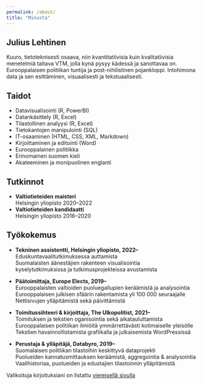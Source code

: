 ```yaml
---
permalink: /about/
title: "Minusta"
---
```


## Julius Lehtinen
Kuuro, tietoteknisesti osaava, niin kvantitatiivisia kuin kvalitatiivisia menetelmiä taitava VTM, jolla kynä pysyy kädessä ja sanottavaa on. Eurooppalaisen politiikan tuntija ja post-nihilistinen pojankloppi. Intohimona data ja sen esittäminen, visuaalisesti ja tekstuaalisesti.

## Taidot
- Datavisualisointi (R, PowerBI)
- Datankäsittely (R, Excel)
- Tilastollinen analyysi (R, Excel)
- Tietokantojen manipulointi (SQL)
- IT-osaaminen (HTML, CSS, XML, Markdown)
- Kirjoittaminen ja editointi (Word)
- Eurooppalainen politiikka
- Erinomainen suomen kieli
- Akateeminen ja monipuolinen englanti

## Tutkinnot
- **Valtiotieteiden maisteri**<br>
Helsingin yliopisto 2020–2022
- **Valtiotieteiden kandidaatti**<br>
Helsingin yliopisto 2016–2020

## Työkokemus
- **Tekninen assistentti, Helsingin yliopisto, 2022–**<br>
Eduskuntavaalitutkimuksessa auttamista<br>
Suomalaisten äänestäjien rakenteen visualisointia<br>
kyselytutkimuksissa ja tutkimusprojekteissa avustamista<br>

- **Päätoimittaja, Europe Elects, 2019–**<br>
Eurooppalaisten valtioiden puoluegallupien keräämistä ja analysointia<br>
Eurooppalaisen julkisen sfäärin rakentamista yli 100 000 seuraajalle<br>
Nettisivujen ylläpitämistä sekä päivittämistä<br>

- **Toimitussihteeri & kirjoittaja, The Ulkopolitist, 2021–**<br>
Toimituksen ja tekstien oganisointia sekä aikatauluttamista<br>
Eurooppalaisen politiikan ilmiöitä ymmärrettävästi kotimaiselle yleisölle<br>
Tekstien havainnollistamista grafiikalla ja julkaisemista WordPressissä<br>

- **Perustaja & ylläpitäjä, Databyro, 2019–**<br>
Suomalaisen politiikan tilastoihin keskittyvä dataprojekti<br>
Puolueiden kannatusmittauksen keräämistä, aggregointia & analysointia<br>
Vaalihistoriaa, puolueiden ja edustajien tilastoinnin ylläpitämistä<br>

Valikoituja kirjoituksiani on listattu [viereisellä sivulla](/works)
